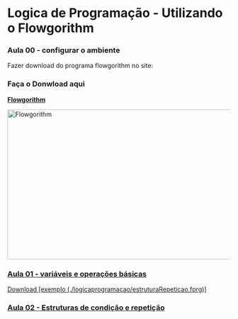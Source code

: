 # Logica de Programação - Utilizando o Flowgorithm

<h3> Aula 00 - configurar o ambiente</h3>
<p> Fazer download do programa flowgorithm no site: </p>
<h3> Faça o Donwload aqui </h3>

<a href = "http://www.flowgorithm.org" >**Flowgorithm**
  <td><img src="https://i.paste.pics/35e6dd57adf79456d222e2ed02e33592.png" width="600" height="338" alt="Flowgorithm"></td>


<h3> Aula 01 - variáveis e operações básicas </h3>
Download [exemplo (./logicaprogramacao/estruturaRepeticao.fprg)]
<p></p>

<h3> Aula 02 - Estruturas de condição e repetição
<p></p>
  




